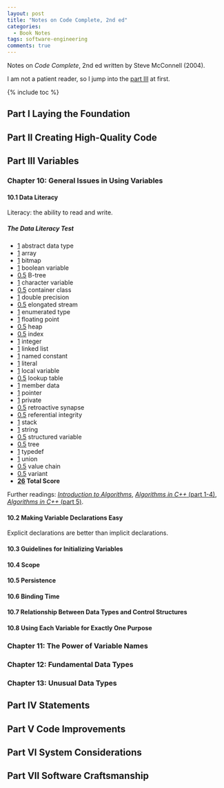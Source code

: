 ```yaml
---
layout: post
title: "Notes on Code Complete, 2nd ed"
categories: 
  - Book Notes
tags: software-engineering
comments: true
---
```


Notes on *Code Complete*, 2nd ed written by Steve McConnell (2004).

I am not a patient reader, so I jump into the [part III](#part-iii-variables) at first.

{% include toc %}

## Part I Laying the Foundation
## Part II Creating High-Quality Code
## Part III Variables

### Chapter 10: General Issues in Using Variables

#### 10.1 Data Literacy

Literacy: the ability to read and write.

##### The Data Literacy Test

- <u>1</u> abstract data type
- <u>1</u> array
- <u>1</u> bitmap
- <u>1</u> boolean variable
- <u>0.5</u> B-tree
- <u>1</u> character variable
- <u>0.5</u> container class
- <u>1</u> double precision
- <u>0.5</u> elongated stream
- <u>1</u> enumerated type
- <u>1</u> floating point
- <u>0.5</u> heap
- <u>0.5</u> index
- <u>1</u> integer
- <u>1</u> linked list
- <u>1</u> named constant
- <u>1</u> literal
- <u>1</u> local variable
- <u>0.5</u> lookup table
- <u>1</u> member data
- <u>1</u> pointer
- <u>1</u> private
- <u>0.5</u> retroactive synapse
- <u>0.5</u> referential integrity
- <u>1</u> stack
- <u>1</u> string
- <u>0.5</u> structured variable
- <u>0.5</u> tree
- <u>1</u> typedef
- <u>1</u> union
- <u>0.5</u> value chain
- <u>0.5</u> variant
- <strong><u>26</u> Total Score</strong>

Further readings: [*Introduction to Algorithms*](https://mitpress.mit.edu/books/introduction-algorithms-third-edition), [*Algorithms in C++* (part 1-4)](https://www.amazon.com/Algorithms-Parts-1-4-Fundamentals-Structure/dp/0201350882), [*Algorithms in C++* (part 5)](https://www.amazon.com/Algorithms-Part-Graph-3rd-Pt-5/dp/0201361183).

#### 10.2 Making Variable Declarations Easy

Explicit declarations are better than implicit declarations.

#### 10.3 Guidelines for Initializing Variables
#### 10.4 Scope
#### 10.5 Persistence
#### 10.6 Binding Time
#### 10.7 Relationship Between Data Types and Control Structures
#### 10.8 Using Each Variable for Exactly One Purpose

### Chapter 11: The Power of Variable Names
### Chapter 12: Fundamental Data Types 
### Chapter 13: Unusual Data Types

## Part IV Statements
## Part V Code Improvements
## Part VI System Considerations
## Part VII Software Craftsmanship